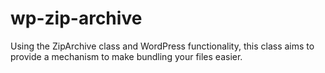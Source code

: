 wp-zip-archive
==============

Using the ZipArchive class and WordPress functionality, this class aims to provide a mechanism to make bundling your files easier.
